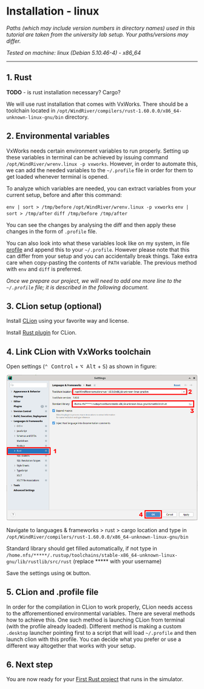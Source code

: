 # Installation - linux

*Paths (which may include version numbers in directory names) used in this tutorial are taken from the university lab setup. Your paths/versions may differ.*

*Tested on machine: linux (Debian 5.10.46-4) - x86_64*

---


## 1. Rust

__TODO__ - is rust installation necessary? Cargo?


We will use rust installation that comes with VxWorks. There should be a toolchain located in `/opt/WindRiver/compilers/rust-1.60.0.0/x86_64-unknown-linux-gnu/bin` directory.


## 2. Environmental variables

VxWorks needs certain environment variables to run properly. Setting up these variables in terminal can be achieved by issuing command `/opt/WindRiver/wrenv.linux -p vxworks`.
However, in order to automate this, we can add the needed variables to the `~/.profile` file in order for them to get loaded whenever terminal is opened.

To analyze which variables are needed, you can extract variables from your current setup, before and after this command:

`env | sort > /tmp/before`
`/opt/WindRiver/wrenv.linux -p vxworks`
`env | sort > /tmp/after`
`diff /tmp/before /tmp/after`

You can see the changes by analysing the diff and then apply these changes in the form of `.profile` file.

You can also look into what these variables look like on my system, in file [profile](profile) and append this to your `~/.profile`. However please note that this can differ from your setup and you can accidentally break things. Take extra care when copy-pasting the contents of `PATH` variable. The previous method with `env` and `diff` is preferred.

*Once we prepare our project, we will need to add one more line to the `~/.profile` file; it is described in the following document.*


## 3. CLion setup (optional)

Install [CLion](https://www.jetbrains.com/clion/) using your favorite way and license.

Install [Rust plugin](https://plugins.jetbrains.com/plugin/8182-rust) for CLion.

## 4. Link CLion with VxWorks toolchain

Open settings (<kbd>⌃ Control</kbd> + <kbd>⌥ Alt</kbd> + <kbd>S</kbd>) as shown in figure:

![CLion settings window](figures/clion-settings.png)

Navigate to languages & frameworks > rust > cargo location and type in `/opt/WindRiver/compilers/rust-1.60.0.0/x86_64-unknown-linux-gnu/bin`

Standard library should get filled automatically, if not type in `/home.nfs/*****/.rustup/toolchains/stable-x86_64-unknown-linux-gnu/lib/rustlib/src/rust` (replace ***** with your username)


Save the settings using `OK` button.
 
## 5. CLion and .profile file

In order for the compilation in CLion to work properly, CLion needs access to the afforementioned environmental variables. There are several methods how to achieve this. One such method is launching CLion from terminal (with the profile already loaded). Different method is making a custom `.desktop` launcher pointing first to a script that will load `~/.profile` and then launch clion with this profile. You can decide what you prefer or use a different way altogether that works with your setup.
 

## 6. Next step

You are now ready for your [First Rust project](first-project.md) that runs in the simulator.

